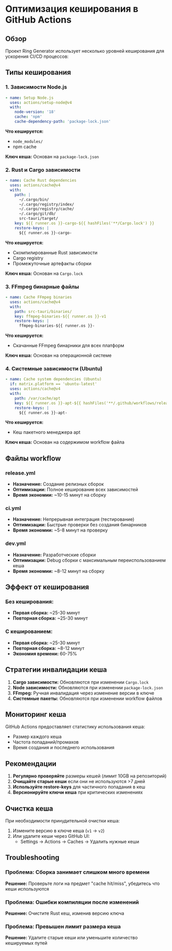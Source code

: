 # Оптимизация кеширования в GitHub Actions

## Обзор

Проект Ring Generator использует несколько уровней кеширования для ускорения CI/CD процессов:

## Типы кеширования

### 1. Зависимости Node.js
```yaml
- name: Setup Node.js
  uses: actions/setup-node@v4
  with:
    node-version: '18'
    cache: 'npm'
    cache-dependency-path: 'package-lock.json'
```

**Что кешируется:** 
- `node_modules/`
- npm cache

**Ключ кеша:** Основан на `package-lock.json`

### 2. Rust и Cargo зависимости
```yaml
- name: Cache Rust dependencies
  uses: actions/cache@v4
  with:
    path: |
      ~/.cargo/bin/
      ~/.cargo/registry/index/
      ~/.cargo/registry/cache/
      ~/.cargo/git/db/
      src-tauri/target/
    key: ${{ runner.os }}-cargo-${{ hashFiles('**/Cargo.lock') }}
    restore-keys: |
      ${{ runner.os }}-cargo-
```

**Что кешируется:**
- Скомпилированные Rust зависимости
- Cargo registry
- Промежуточные артефакты сборки

**Ключ кеша:** Основан на `Cargo.lock`

### 3. FFmpeg бинарные файлы
```yaml
- name: Cache FFmpeg binaries
  uses: actions/cache@v4
  with:
    path: src-tauri/binaries/
    key: ffmpeg-binaries-${{ runner.os }}-v1
    restore-keys: |
      ffmpeg-binaries-${{ runner.os }}-
```

**Что кешируется:**
- Скачанные FFmpeg бинарники для всех платформ

**Ключ кеша:** Основан на операционной системе

### 4. Системные зависимости (Ubuntu)
```yaml
- name: Cache system dependencies (Ubuntu)
  if: matrix.platform == 'ubuntu-latest'
  uses: actions/cache@v4
  with:
    path: /var/cache/apt
    key: ${{ runner.os }}-apt-${{ hashFiles('**/.github/workflows/release.yml') }}
    restore-keys: |
      ${{ runner.os }}-apt-
```

**Что кешируется:**
- Кеш пакетного менеджера apt

**Ключ кеша:** Основан на содержимом workflow файла

## Файлы workflow

### release.yml
- **Назначение:** Создание релизных сборок
- **Оптимизации:** Полное кеширование всех зависимостей
- **Время экономии:** ~10-15 минут на сборку

### ci.yml
- **Назначение:** Непрерывная интеграция (тестирование)
- **Оптимизации:** Быстрые проверки без создания бинарников
- **Время экономии:** ~5-8 минут на проверку

### dev.yml
- **Назначение:** Разработческие сборки
- **Оптимизации:** Debug сборки с максимальным переиспользованием кеша
- **Время экономии:** ~8-12 минут на сборку

## Эффект от кеширования

### Без кеширования:
- **Первая сборка:** ~25-30 минут
- **Повторная сборка:** ~25-30 минут

### С кешированием:
- **Первая сборка:** ~25-30 минут
- **Повторная сборка:** ~8-12 минут
- **Экономия времени:** 60-75%

## Стратегии инвалидации кеша

1. **Cargo зависимости:** Обновляются при изменении `Cargo.lock`
2. **Node зависимости:** Обновляются при изменении `package-lock.json`
3. **FFmpeg:** Ручная инвалидация через изменение версии в ключе
4. **Системные пакеты:** Обновляются при изменении workflow файлов

## Мониторинг кеша

GitHub Actions предоставляет статистику использования кеша:
- Размер каждого кеша
- Частота попаданий/промахов
- Время создания и последнего использования

## Рекомендации

1. **Регулярно проверяйте** размеры кешей (лимит 10GB на репозиторий)
2. **Очищайте старые кеши** если они не используются >7 дней
3. **Используйте restore-keys** для частичного попадания в кеш
4. **Версионируйте ключи кеша** при критических изменениях

## Очистка кеша

При необходимости принудительной очистки кеша:

1. Измените версию в ключе кеша (`v1` → `v2`)
2. Или удалите кеши через GitHub UI:
   - Settings → Actions → Caches → Удалить нужные кеши

## Troubleshooting

### Проблема: Сборка занимает слишком много времени
**Решение:** Проверьте логи на предмет "cache hit/miss", убедитесь что кеши используются

### Проблема: Ошибки компиляции после изменений
**Решение:** Очистите Rust кеш, изменив версию ключа

### Проблема: Превышен лимит размера кеша
**Решение:** Удалите старые кеши или уменьшите количество кешируемых путей
